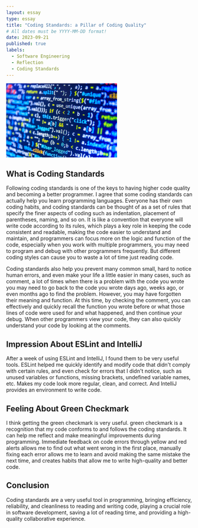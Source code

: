 ```yaml
---
layout: essay
type: essay
title: "Coding Standards: a Pillar of Coding Quality"
# All dates must be YYYY-MM-DD format!
date: 2023-09-21
published: true
labels:
  - Software Engineering
  - Reflection
  - Coding Standards
---
```


<img width="300px" class="rounded float-start pe-4" src="../img/codest.jpg">

## What is Coding Standards
Following coding standards is one of the keys to having higher code quality and becoming a better programmer. I agree that some coding standards can actually help you learn programming languages. Everyone has their own coding habits, and coding standards can be thought of as a set of rules that specify the finer aspects of coding such as indentation, placement of parentheses, naming, and so on. It is like a convention that everyone will write code according to its rules, which plays a key role in keeping the code consistent and readable, making the code easier to understand and maintain, and programmers can focus more on the logic and function of the code, especially when you work with multiple programmers, you may need to program and debug with other programmers frequently. But different coding styles can cause you to waste a lot of time just reading code.

Coding standards also help you prevent many common small, hard to notice human errors, and even make your life a little easier in many cases, such as comment, a lot of times when there is a problem with the code you wrote you may need to go back to the code you wrote days ago, weeks ago, or even months ago to find the problem. However, you may have forgotten their meaning and function. At this time, by checking the comment, you can effectively and quickly recall the function you wrote before or what those lines of code were used for and what happened, and then continue your debug. When other programmers view your code, they can also quickly understand your code by looking at the comments.

## Impression About ESLint and IntelliJ
After a week of using ESLint and IntelliJ, I found them to be very useful tools. ESLint helped me quickly identify and modify code that didn't comply with certain rules, and even check for errors that I didn't notice, such as unused variables or functions, missing brackets, undefined variable names, etc. Makes my code look more regular, clean, and correct. And IntelliJ provides an environment to write code.

## Feeling About Green Checkmark
I think getting the green checkmark is very useful. green checkmark is a recognition that my code conforms to and follows the coding standards. It can help me reflect and make meaningful improvements during programming. Immediate feedback on code errors through yellow and red alerts allows me to find out what went wrong in the first place, manually fixing each error allows me to learn and avoid making the same mistake the next time, and creates habits that allow me to write high-quality and better code.

## Conclusion
Coding standards are a very useful tool in programming, bringing efficiency, reliability, and cleanliness to reading and writing code, playing a crucial role in software development, saving a lot of reading time, and providing a high-quality collaborative experience.

